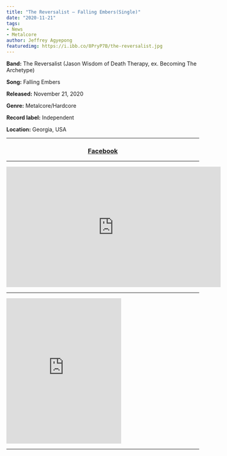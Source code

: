 ```yaml
---
title: "The Reversalist – Falling Embers(Single)"
date: "2020-11-21"
tags:
- News
- Metalcore 
author: Jeffrey Agyepong
featuredimg: https://i.ibb.co/8PryP7B/the-reversalist.jpg
---
```


**Band:** The Reversalist (Jason Wisdom of Death Therapy, ex. Becoming The Archetype) 

**Song:** Falling Embers 

**Released:** November 21, 2020 

**Genre:** Metalcore/Hardcore

**Record label:** Independent

 **Location:** Georgia, USA

<hr>
<h3 style="text-align:center"> <a href="https://web.facebook.com/thereversalist" alt="Facebook">Facebook</a></h3>
<hr>
<div class="video-container">
<iframe src="https://www.youtube.com/embed/CsjuptUsuHs" width="560" height="315" frameborder="0"></iframe>
</div>
<hr>
<iframe src="https://open.spotify.com/embed/album/5qjWTnV1JKQWJ0HEaoRK5F" width="300" height="380" frameborder="0" allowtransparency="true" allow="encrypted-media"></iframe>
<hr>


